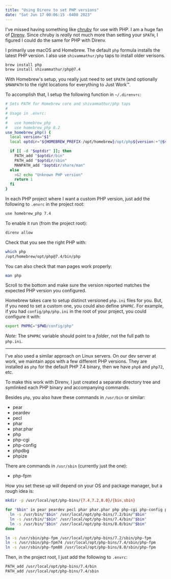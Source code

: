 ```yaml
---
title: "Using Direnv to set PHP versions"
date: "Sat Jun 17 00:06:15 -0400 2023"
---
```


I've missed having something like [chruby][2] for use with PHP. I am a huge
fan of [Direnv][2]. Since chruby is _really_ not much more than setting your
`$PATH`, I figured I could do the same for PHP with Direnv.

I primarily use macOS and Homebrew. The default `php` formula installs the
latest PHP version. I also use `shivammathur/php` taps to install older
verisons.

```sh
brew install php
brew install shivammathur/php@7.4
```

With Homebrew's setup, you really just need to set `$PATH` (and optionally
`$MANPATH` to the right locations for everything to Just Work™.

To accomplish that, I setup the following function in `~/.direnvrc`:

```bash
# Sets PATH for Homebrew core and shivammathur/php taps
#
# Usage in .envrc:
#
#   use homebrew_php
#   use homebrew_php 8.2
use_homebrew_php() {
  local version="$1"
  local optdir="${HOMEBREW_PREFIX-/opt/homebrew}/opt/php${version:+"@$version"}"

  if [[ -d "$optdir" ]]; then
    PATH_add "$optdir/bin"
    PATH_add "$optdir/sbin"
    MANPATH_add "$optdir/share/man"
  else
    >&2 echo "Unknown PHP version"
    return 1
  fi
}
```

In each PHP project where I want a custom PHP version, just add the following
to `.envrc` in the project root:

```sh
use homebrew_php 7.4
```

To enable it run (from the project root):

```sh
direnv allow
```

Check that you see the right PHP with:

```sh
which php
/opt/homebrew/opt/php@7.4/bin/php
```

You can also check that man pages work properly:

```sh
man php
```

Scroll to the bottom and make sure the version reported matches the expected
PHP version you configured.

Homebrew takes care to setup distinct versioned `php.ini` files for you. But,
if you need to set a custom one, you could also define `$PHPRC`. For example,
if you had `config/php/php.ini` in the root of your project, you could
configure it with:

```sh
export PHPRC="$PWD/config/php"
```

_Note:_ The `$PHPRC` variable should point to a _folder_, not the full path to
`php.ini`.

---

I've also used a similar approach on Linux servers. On our dev server at work,
we maintain apps with a few different PHP versions. They are installed as
`php` for the default PHP 7.4 binary, then we have `php8` and `php72`, etc.

To make this work with Direnv, I just created a separate directory tree and
symlinked each PHP binary and accompanying commands.

Besides `php`, you also have these commands in `/usr/bin` or similar:

- pear
- peardev
- pecl
- phar
- phar.phar
- php
- php-cgi
- php-config
- phpdbg
- phpize

There are commands in `/usr/sbin` (currently just the one):

- php-fpm

How you set these up will depend on your OS and package manager, but a rough
idea is:

```sh
mkdir -p /usr/local/opt/php-bins/{7.4,7.2,8.0}/{bin,sbin}

for "$bin" in pear peardev pecl phar phar.phar php php-cgi php-config phpdbg phpize; do
  ln -s /usr/bin/"$bin" /usr/local/opt/php-bins/7.2/bin/"$bin"
  ln -s /usr/bin/"$bin" /usr/local/opt/php-bins/7.4/bin/"$bin"
  ln -s /usr/bin/"$bin" /usr/local/opt/php-bins/8.0/bin/"$bin"
done

ln -s /usr/sbin/php-fpm /usr/local/opt/php-bins/7.2/sbin/php-fpm
ln -s /usr/sbin/php-fpm74 /usr/local/opt/php-bins/7.4/sbin/php-fpm
ln -s /usr/sbin/php-fpm80 /usr/local/opt/php-bins/8.0/sbin/php-fpm
```

Then, in the project root, I just add the following to `.envrc`:

```sh
PATH_add /usr/local/opt/php-bins/7.4/bin
PATH_add /usr/local/opt/php-bins/7.4/sbin
```

[1]: https://github.com/postmodern/chruby
[2]: https://github.com/direnv/direnv
